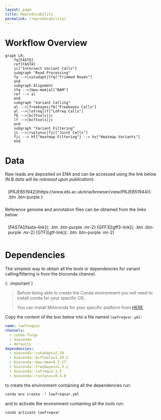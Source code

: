 ```yaml
---
layout: page
title: Reproducability
permalink: /reproducability/
---
```


# Workflow Overview

```mermaid
graph LR;
    fq[FASTQ]
    ref[FASTA]
    jc["Intersect Variant Calls"]
    subgraph "Read Processing"
    fq -->|cutadapt|tfq["Trimmed Reads"]
    end
    subgraph Alignment
    tfq -->|bwa-mem|al["BAM"]
    ref --> al
    end
    subgraph "Variant Calling"
    al -->|freebayes|fb["Freebayes Calls"]
    al -->|lofreq|lf["LoFreq Calls"]
    fb -->|bcftools|jc
    lf -->|bcftools|jc
    end
    subgraph "Variant Filtering"
    jc -->|rustynuc|fjc["Joint Calls"]
    fjc --> hf{"Heatmap Filtering"} --> hv["Heatmap Variants"]
    end
```

# Data

Raw reads  are deposited on ENA and can be accessed using the link below (N.B *data will be released upon publication*):

<span style="align-items: center; justify-content: center; display: flex; padding: 10px">
[PRJEB51942](https://www.ebi.ac.uk/ena/browser/view/PRJEB51944){: .btn .btn-purple }
</span>

Reference genome and annotation files can be obtained from the links below:

<span style="align-items: center; justify-content: center; display: flex; padding: 10px;">
[FASTA][fasta-link]{: .btn .btn-purple .mr-2}
[GFF3][gff3-link]{: .btn .btn-purple .mr-2}
[GTF][gtf-link]{: .btn .btn-purple .mr-2}
</span>


# Dependencies

The simplest way to obtain all the tools or dependencies for variant calling/filtering is from the bioconda channel.

{: .important }
> Before being able to create the Conda environment you will need to install conda for your specific OS.
>
> You can install Miniconda for your specific platform from [HERE][conda-link]


Copy the content of the box below into a file named `lowfreqvar.yml`:

```yaml
name: lowfreqvar
channels:
  - conda-forge
  - bioconda
  - defaults
dependencies:
  - bioconda::cutadapt=2.10
  - bioconda::bcftools=1.10.2
  - bioconda::bwa-mem=0.7.17
  - bioconda::freebayes=1.3.2
  - bioconda::lofreq=2.1.5
  - bioconda::rustynuc=0.3.0
```

to create the environment containing all the dependencies run:

```bash
conda env create -f lowfreqvar.yml
```

and to activate the environment containing all the tools run:

```bash
conda activate lowfreqvar
```

[fasta-link]: ftp://ftp.ensemblgenomes.org/pub/bacteria/release-46/fasta/bacteria_3_collection/clostridium_beijerinckii_ncimb_8052/dna/Clostridium_beijerinckii_ncimb_8052.ASM1696v1.dna_sm.toplevel.fa.gz


[gff3-link]: ftp://ftp.ensemblgenomes.org/pub/bacteria/release-46/gff3/bacteria_3_collection/clostridium_beijerinckii_ncimb_8052/Clostridium_beijerinckii_ncimb_8052.ASM1696v1.46.gff3.gz


[gtf-link]: ftp://ftp.ensemblgenomes.org/pub/bacteria/release-46/gtf/bacteria_3_collection/clostridium_beijerinckii_ncimb_8052/Clostridium_beijerinckii_ncimb_8052.ASM1696v1.46.gtf.gz

[conda-link]: https://docs.conda.io/en/latest/miniconda.html
